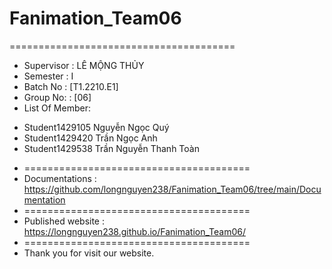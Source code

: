 # Fanimation_Team06

=======================================
+ Supervisor		: LÊ MỘNG THỦY
+ Semester		: I	
+ Batch No		: [T1.2210.E1]	
+ Group No:		: [06]
+ List Of Member: 
- Student1429105	Nguyễn Ngọc Quý
- Student1429420	Trần Ngọc Anh
- Student1429538	Trần Nguyễn Thanh Toàn
+ =======================================
+ Documentations : https://github.com/longnguyen238/Fanimation_Team06/tree/main/Documentation
+ =======================================
+ Published website : https://longnguyen238.github.io/Fanimation_Team06/
+ =======================================
+ Thank you for visit our website.

